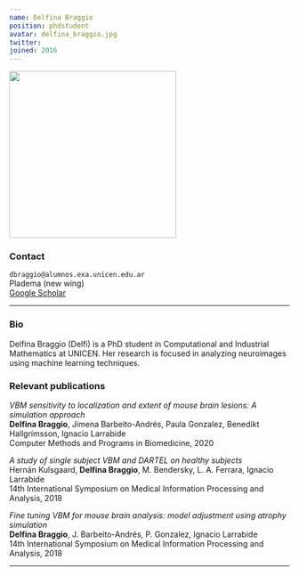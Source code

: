 ```yaml
---
name: Delfina Braggio
position: phdstudent
avatar: delfina_braggio.jpg
twitter:
joined: 2016
---
```


<img width="300" src="{{site.baseurl}}/images/people/{{page.avatar}}" data-action="zoom">

### Contact

<i class="fa fa-envelope-o"></i>  `dbraggio@alumnos.exa.unicen.edu.ar`<br>
<i class="fa fa-building"></i> Pladema (new wing) <br>
<i class="fa fa-bar-chart"></i> [Google Scholar](https://scholar.google.com/citations?hl=es&user=sjwsVEcAAAAJ)

<hr>

### Bio

Delfina Braggio (Delfi) is a PhD student in Computational and Industrial Mathematics at UNICEN. Her research is focused in analyzing neuroimages using machine learning techniques.

### Relevant publications

_VBM sensitivity to localization and extent of mouse brain lesions: A simulation approach_<br>
**Delfina Braggio**, Jimena Barbeito-Andrés, Paula Gonzalez, Benedikt Hallgrímsson, Ignacio Larrabide<br>
Computer Methods and Programs in Biomedicine, 2020

_A study of single subject VBM and DARTEL on healthy subjects_<br>
Hernán Kulsgaard, **Delfina Braggio**, M. Bendersky, L. A. Ferrara, Ignacio Larrabide<br>
14th International Symposium on Medical Information Processing and Analysis, 2018

_Fine tuning VBM for mouse brain analysis: model adjustment using atrophy simulation_<br>
**Delfina Braggio**, J. Barbeito-Andrés, P. Gonzalez, Ignacio Larrabide<br>
14th International Symposium on Medical Information Processing and Analysis, 2018

<hr>